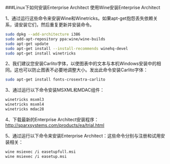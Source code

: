 ###Linux下如何安装Enterprise Architect
使用Wine安装Enterprise Architect

1、通过运行这些命令来安装Wine和Winetricks。如果apt-get抱怨丢失依赖关系，请安装它们，然后重复更新并安装命令。

```sh
sudo dpkg --add-architecture i386
sudo add-apt-repository ppa:wine/wine-builds
sudo apt-get update
sudo apt-get install --install-recommends winehq-devel
sudo apt-get install winetricks
```
2、我们建议您安装Carlito字体，以使图表中的文本与本机Windows安装中的相同。这也可以防止图表不必要地调整大小。发出此命令安装Carlito字体：

```sh
sudo apt-get install fonts-crosextra-carlito
```

3、通过运行以下命令安装MSXML和MDAC组件：
```sh
winetricks msxml3
winetricks msxml4
winetricks mdac28
```

4、下载最新的Enterprise Architect安装程序：
http://sparxsystems.com/products/ea/trial.html

5、通过运行以下命令来安装Enterprise Architect：这些命令分别与注册和试用安装相关：

```sh
wine msiexec /i easetupfull.msi
wine msiexec /i easetup.msi
```